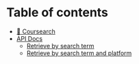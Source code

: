 # Table of contents

* [🏁 Coursearch](README.md)
* [API Docs](docs/README.md)
  * [Retrieve by search term](docs/get_search.md)
  * [Retrieve by search term and platform](docs/get_search_platform.md)
